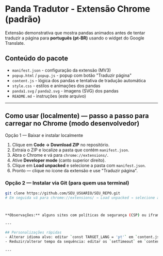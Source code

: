 # Panda Tradutor - Extensão Chrome (padrão)
Extensão demonstrativa que mostra pandas animados antes de tentar traduzir a página para **português (pt-BR)** usando o widget do Google Translate.

## Conteúdo do pacote
- `manifest.json` - configuração da extensão (MV3)
- `popup.html` / `popup.js` - popup com botão "Traduzir página"
- `content.js` - lógica dos pandas e tentativa de tradução automática
- `style.css` - estilos e animações dos pandas
- `panda1.svg` / `panda2.svg` - imagens (SVG) dos pandas
- `README.md` - instruções (este arquivo)

---
## Como usar (localmente) — passo a passo para carregar no Chrome (modo desenvolvedor)

Opção 1 — Baixar e instalar localmente
1. Clique em **Code → Download ZIP** no repositório.
2. Extraia o ZIP e localize a pasta que contém `manifest.json`.
3. Abra o Chrome e vá para `chrome://extensions/`.
4. Ative **Developer mode** (canto superior direito).
5. Clique em **Load unpacked** e selecione a pasta com `manifest.json`.
6. Pronto — clique no ícone da extensão e use "Traduzir página".

### Opção 2 — Instalar via Git (para quem usa terminal)
```bash
git clone https://github.com/SEU_USUARIO/SEU_REPO.git
# Em seguida vá para chrome://extensions/ → Load unpacked → selecione a pasta clonada



**Observações:** alguns sites com políticas de segurança (CSP) ou iframes podem bloquear a injeção do script do Google Translate — nesses casos a extensão mostra um aviso e não traduz automaticamente.]

---

## Personalizações rápidas
- Alterar idioma alvo: editar `const TARGET_LANG = 'pt'` em `content.js`.
- Reduzir/alterar tempo da sequência: editar os `setTimeout` em `content.js` (20s e 5s atualmente).

---
